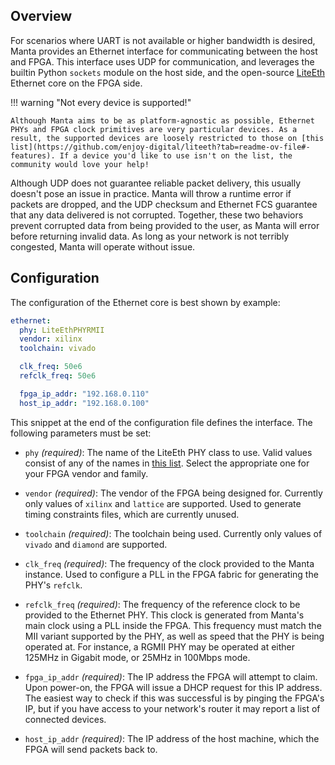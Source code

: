 ## Overview
For scenarios where UART is not available or higher bandwidth is desired, Manta provides an Ethernet interface for communicating between the host and FPGA. This interface uses UDP for communication, and leverages the builtin Python `sockets` module on the host side, and the open-source [LiteEth](https://github.com/enjoy-digital/liteeth) Ethernet core on the FPGA side.

!!! warning "Not every device is supported!"

    Although Manta aims to be as platform-agnostic as possible, Ethernet PHYs and FPGA clock primitives are very particular devices. As a result, the supported devices are loosely restricted to those on [this list](https://github.com/enjoy-digital/liteeth?tab=readme-ov-file#-features). If a device you'd like to use isn't on the list, the community would love your help!

Although UDP does not guarantee reliable packet delivery, this usually doesn't pose an issue in practice. Manta will throw a runtime error if packets are dropped, and the UDP checksum and Ethernet FCS guarantee that any data delivered is not corrupted. Together, these two behaviors prevent corrupted data from being provided to the user, as Manta will error before returning invalid data. As long as your network is not terribly congested, Manta will operate without issue.

## Configuration

The configuration of the Ethernet core is best shown by example:
```yaml
ethernet:
  phy: LiteEthPHYRMII
  vendor: xilinx
  toolchain: vivado

  clk_freq: 50e6
  refclk_freq: 50e6

  fpga_ip_addr: "192.168.0.110"
  host_ip_addr: "192.168.0.100"
```
This snippet at the end of the configuration file defines the interface. The following parameters must be set:

- `phy` _(required)_: The name of the LiteEth PHY class to use. Valid values consist of any of the names in [this list](https://github.com/enjoy-digital/liteeth/blob/b4e28506238c5340f2ade7899c2223424cabd410/liteeth/phy/__init__.py#L25-L45). Select the appropriate one for your FPGA vendor and family.

- `vendor` _(required)_: The vendor of the FPGA being designed for. Currently only values of `xilinx` and `lattice` are supported. Used to generate timing constraints files, which are currently unused.

- `toolchain` _(required)_: The toolchain being used. Currently only values of `vivado` and `diamond` are supported.

- `clk_freq` _(required)_: The frequency of the clock provided to the Manta instance. Used to configure a PLL in the FPGA fabric for generating the PHY's `refclk`.

- `refclk_freq` _(required)_: The frequency of the reference clock to be provided to the Ethernet PHY. This clock is generated from Manta's main clock using a PLL inside the FPGA. This frequency must match the MII variant supported by the PHY, as well as speed that the PHY is being operated at. For instance, a RGMII PHY may be operated at either 125MHz in Gigabit mode, or 25MHz in 100Mbps mode.

- `fpga_ip_addr` _(required)_: The IP address the FPGA will attempt to claim. Upon power-on, the FPGA will issue a DHCP request for this IP address. The easiest way to check if this was successful is by pinging the FPGA's IP, but if you have access to your network's router it may report a list of connected devices.

- `host_ip_addr` _(required)_: The IP address of the host machine, which the FPGA will send packets back to.
